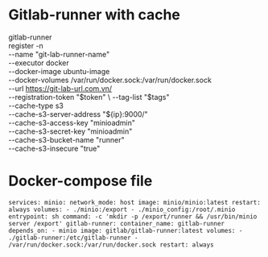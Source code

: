 # Gitlab-runner with cache
gitlab-runner \
  register -n \
  --name "git-lab-runner-name" \
  --executor docker \
  --docker-image ubuntu-image \
  --docker-volumes /var/run/docker.sock:/var/run/docker.sock \
  --url https://git-lab-url.com.vn/ \
  --registration-token "$token" \
  --tag-list "$tags" \
  --cache-type s3 \
  --cache-s3-server-address "${ip}:9000/" \
  --cache-s3-access-key "minioadmin" \
  --cache-s3-secret-key "minioadmin" \
  --cache-s3-bucket-name "runner" \
  --cache-s3-insecure "true"

# Docker-compose file
`
services:
   minio:
     network_mode: host
     image: minio/minio:latest
     restart: always
     volumes:
       - ./minio:/export
       - ./minio_config:/root/.minio
     entrypoint: sh
     command: -c 'mkdir -p /export/runner && /usr/bin/minio server /export'
   gitlab-runner:
     container_name: gitlab-runner
     depends_on:
       - minio
     image: gitlab/gitlab-runner:latest
     volumes:
       - ./gitlab-runner:/etc/gitlab-runner
       - /var/run/docker.sock:/var/run/docker.sock
     restart: always
`
